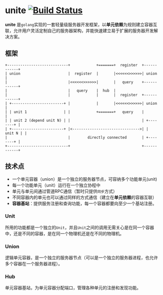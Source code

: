 # unite [![Build Status](https://travis-ci.com/muguangyi/unite.svg?branch=master)](https://travis-ci.com/muguangyi/unite)

**unite** 是`golang`实现的一套轻量级服务器开发框架，以**单元依赖**为规则建立容器互联，允许用户灵活定制自己的服务器架构，并能快速建立易于扩展的服务器开发解决方案。

## 框架

    +----------------------------+            +=======+  register  +------------+
    | union                      |  register  |       |<<<<<<>>>>>>| union      |
    |                            |<<<<<<>>>>>>|       |   query    +------------+
    |                            |   query    |  hub  |
    |                            |            |       |  register  +------------+
    | +------------------------+ |            |       |<<<<<<>>>>>>| union      |
    | | unit 1                 | |            +=======+   query    |            |
    | | unit 2 (depend unit N) | |                                 | +--------+ |
    | +------------------------+ |<------------------------------->| | unit N | |
    |                            |        directly connected       | +--------+ |
    +----------------------------+                                 +------------+

## 技术点

* 一个单元容器（union）是一个独立的服务器节点，可容纳多个功能单元(unit)
* 每一个功能单元（unit）运行在一个独立协程中
* 单元与单元间通过管道RPC通信（暂时只提供`同步`方式）
* 不同容器内的单元也可以通过同样的方式通信（建立在**单元依赖**的容器互联）
* **容器基站**：提供服务注册和查询功能，每一个容器都要向至少一个基站注册。

### Unit

所用的功能都是一个独立的`Unit`，并且`Unit`之间的调用无需关心是在同一个容器中，还是不同的容器，是在同一个物理机还是在不同的物理机。

### Union

逻辑单元容器，是一个独立的服务器节点（可以是一个独立的服务器进程，也允许多个容器在一个服务器进程）。

### Hub

单元容器基站，为单元容器分配端口，管理各种单元的注册和发现功能。